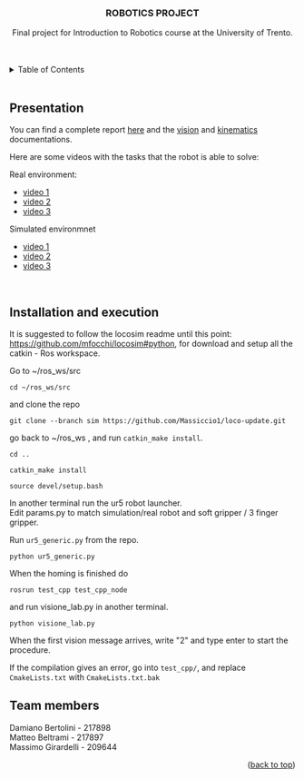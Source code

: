 <!-- Credits for the readme template: https://github.com/othneildrew/Best-README-Template/ -->
<a name="readme-top"></a>


<!-- PROJECT LOGO -->
<br />
<div align="center">


<h3 align="center">ROBOTICS PROJECT</h3>

  <p align="center">
    Final project for Introduction to Robotics course at the University of Trento.
    <br />
    <br /><br />
  </p>
</div>


<!-- TABLE OF CONTENTS -->
<details>
  <summary>Table of Contents</summary>
  <ol>
    <li><a href="#presentation">Presentation</a></li>
    <li><a href="#installation and execution">Installation and Execution</a></li>
  </ol>
</details>
<br>


<!-- Presentation -->
## Presentation
You can find a complete report [here](https://www.ti.com/tool/MSP432WARE#downloads) and the [vision](https://robotics-documentation.netlify.app) and [kinematics](https://kinematics-documentation.netlify.app/files.html) documentations.

Here are some videos with the tasks that the robot is able to solve:

Real environment:
* [video 1](https://drive.google.com/file/d/1jFcZW-3KpMie3RxVlrOiGXJyNLcw2CsK/view?usp=sharing)
* [video 2](https://drive.google.com/file/d/1paGnYKHQeFindFJ7TUa8cPtxs3kFMrAR/view?usp=sharing)
* [video 3](https://drive.google.com/file/d/1I5kACMZbk-l6aYJHNlmCPOlY_CSGLqlq/view?usp=sharing)

Simulated environmnet
* [video 1](https://drive.google.com/file/d/1wAoGDOVZ4I0NGGgRuazhKw2N9uytYSy-/view?usp=sharing)
* [video 2](https://drive.google.com/file/d/1CGS4adC-G6lzUFUpFVjinBqnWyfV6OMM/view?usp=sharing)
* [video 3](https://drive.google.com/file/d/1AizO1xYMepmObvASdX3puALV_6DuJdWM/view?usp=sharing)

<br>

## Installation and execution

It is suggested to follow the locosim readme until this point: https://github.com/mfocchi/locosim#python, for download and setup all the catkin - Ros workspace.

Go to ~/ros_ws/src

```
cd ~/ros_ws/src
```

and clone the repo

```
git clone --branch sim https://github.com/Massiccio1/loco-update.git

```
go back to  ~/ros_ws , and run `catkin_make install`.
```
cd ..
```
```
catkin_make install
```

```
source devel/setup.bash
```

In another terminal run the ur5 robot launcher. <br>
Edit params.py to match simulation/real robot and soft gripper / 3 finger gripper. <br>

Run `ur5_generic.py` from the repo.
```
python ur5_generic.py
```

When the homing is finished do
```
rosrun test_cpp test_cpp_node
```

and run visione_lab.py in another terminal.
```
python visione_lab.py
```

When the first vision message arrives, write "2" and type enter to start the procedure. <br>

If the compilation gives an error, go into `test_cpp/`, and replace `CmakeLists.txt` with `CmakeLists.txt.bak`


<!-- Team members -->
## Team members

Damiano Bertolini - 217898 <br>
Matteo Beltrami - 217897 <br>
Massimo Girardelli - 209644


<p align="right">(<a href="#readme-top">back to top</a>)</p>



<!-- MARKDOWN LINKS & IMAGES -->
<!-- https://www.markdownguide.org/basic-syntax/#reference-style-links -->

[contributors-shield]: https://img.shields.io/github/contributors/damianobertolini/msp432_IR_Controller.svg?style=for-the-badge
[c]: https://img.shields.io/badge/c-%2300599C.svg?style=for-the-badge&logo=c&logoColor=white
[c-url]: https://www.gnu.org/software/gnu-c-manual/gnu-c-manual.html

